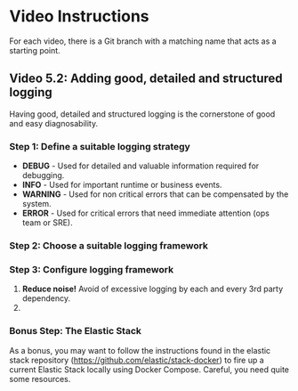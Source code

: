 # Video Instructions

For each video, there is a Git branch with a matching name that acts as a
starting point.

## Video 5.2: Adding good, detailed and structured logging

Having good, detailed and structured logging is the cornerstone of good and
easy diagnosability.

### Step 1: Define a suitable logging strategy

- **DEBUG** - Used for detailed and valuable information required for debugging.
- **INFO** - Used for important runtime or business events.
- **WARNING** - Used for non critical errors that can be compensated by the system.
- **ERROR** -  Used for critical errors that need immediate attention (ops team or SRE).

### Step 2: Choose a suitable logging framework


### Step 3: Configure logging framework

1. **Reduce noise!** Avoid of excessive logging by each and every 3rd party dependency.
2.


### Bonus Step: The Elastic Stack

As a bonus, you may want to follow the instructions found in the elastic stack
repository (https://github.com/elastic/stack-docker) to fire up a current Elastic
Stack locally using Docker Compose. Careful, you need quite some resources.
